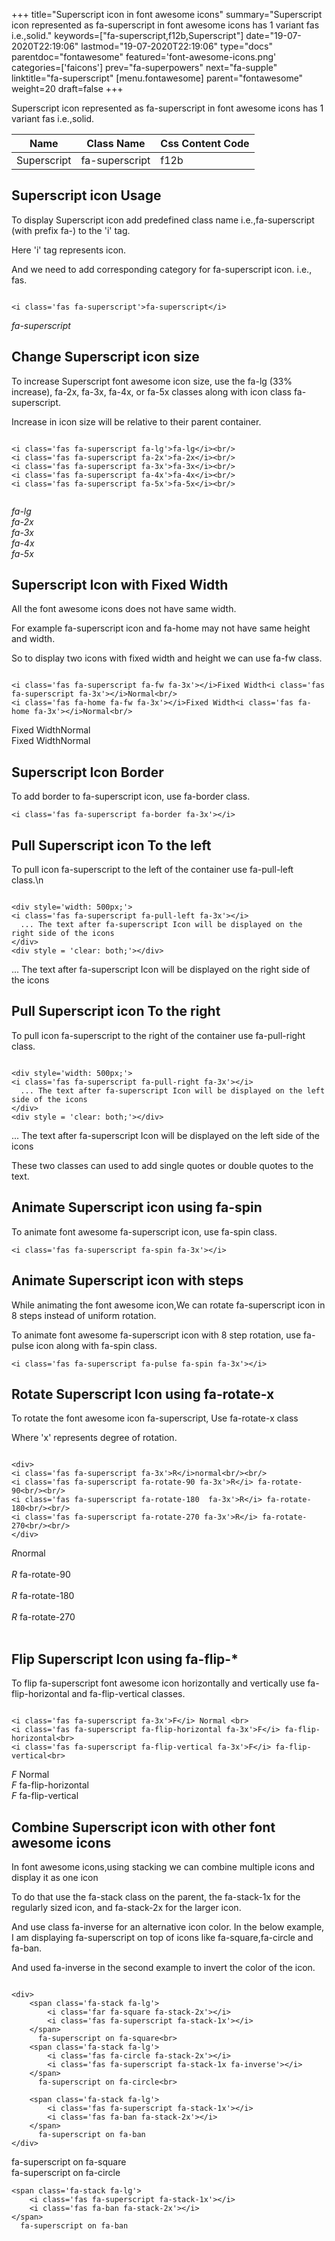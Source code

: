 +++
title="Superscript icon in font awesome icons"
summary="Superscript icon represented as fa-superscript in font awesome icons has 1 variant fas i.e.,solid."
keywords=["fa-superscript,f12b,Superscript"]
date="19-07-2020T22:19:06"
lastmod="19-07-2020T22:19:06"
type="docs"
parentdoc="fontawesome"
featured='font-awesome-icons.png'
categories=['faicons']
prev="fa-superpowers"
next="fa-supple"
linktitle="fa-superscript"
[menu.fontawesome]
parent="fontawesome"
weight=20
draft=false
+++


Superscript icon represented as fa-superscript in font awesome icons has 1 variant fas i.e.,solid.

<div class='table-responsive'><table class='table'><thead><tr><th>Name</th><th>Class Name</th><th>Css Content Code</th></tr></thead><tbody><tr><td>Superscript</td><td>fa-superscript</td><td>f12b</td></tr></tbody></table></div>



## Superscript icon Usage

To display Superscript icon add predefined class name i.e.,fa-superscript (with prefix fa-) to the 'i' tag.

Here 'i' tag represents icon.

And we need to add corresponding category for fa-superscript icon. i.e., fas.


```

<i class='fas fa-superscript'>fa-superscript</i>
```

<i class='fas fa-superscript'>fa-superscript</i>




## Change Superscript icon size
To increase Superscript font awesome icon size, use the fa-lg (33% increase), fa-2x, fa-3x, fa-4x, or fa-5x classes along with icon class fa-superscript.

Increase in icon size will be relative to their parent container. 

```

<i class='fas fa-superscript fa-lg'>fa-lg</i><br/>
<i class='fas fa-superscript fa-2x'>fa-2x</i><br/>
<i class='fas fa-superscript fa-3x'>fa-3x</i><br/>
<i class='fas fa-superscript fa-4x'>fa-4x</i><br/>
<i class='fas fa-superscript fa-5x'>fa-5x</i><br/>
            
```

<i class='fas fa-superscript fa-lg'>fa-lg</i><br/>
<i class='fas fa-superscript fa-2x'>fa-2x</i><br/>
<i class='fas fa-superscript fa-3x'>fa-3x</i><br/>
<i class='fas fa-superscript fa-4x'>fa-4x</i><br/>
<i class='fas fa-superscript fa-5x'>fa-5x</i><br/>
            



## Superscript Icon with Fixed Width 

All the font awesome icons does not have same width.

For example fa-superscript icon and fa-home may not have same height and width.

So to display two icons with fixed width and height we can use fa-fw class.


```

<i class='fas fa-superscript fa-fw fa-3x'></i>Fixed Width<i class='fas fa-superscript fa-3x'></i>Normal<br/>
<i class='fas fa-home fa-fw fa-3x'></i>Fixed Width<i class='fas fa-home fa-3x'></i>Normal<br/>
```

<i class='fas fa-superscript fa-fw fa-3x'></i>Fixed Width<i class='fas fa-superscript fa-3x'></i>Normal<br/>
<i class='fas fa-home fa-fw fa-3x'></i>Fixed Width<i class='fas fa-home fa-3x'></i>Normal<br/>



## Superscript Icon Border 

To add border to fa-superscript icon, use fa-border class.


```
<i class='fas fa-superscript fa-border fa-3x'></i>

```
<i class='fas fa-superscript fa-border fa-3x'></i>





## Pull Superscript icon To the left

To pull icon fa-superscript to the left of the container use fa-pull-left class.\n

```

<div style='width: 500px;'>
<i class='fas fa-superscript fa-pull-left fa-3x'></i>
  ... The text after fa-superscript Icon will be displayed on the right side of the icons
</div>
<div style = 'clear: both;'></div>
```

<div style='width: 500px;'>
<i class='fas fa-superscript fa-pull-left fa-3x'></i>
  ... The text after fa-superscript Icon will be displayed on the right side of the icons
</div>
<div style = 'clear: both;'></div>




## Pull Superscript icon To the right
To pull icon fa-superscript to the right of the container use fa-pull-right class.

```

<div style='width: 500px;'>
<i class='fas fa-superscript fa-pull-right fa-3x'></i>
  ... The text after fa-superscript Icon will be displayed on the left side of the icons
</div>
<div style = 'clear: both;'></div>
```

<div style='width: 500px;'>
<i class='fas fa-superscript fa-pull-right fa-3x'></i>
  ... The text after fa-superscript Icon will be displayed on the left side of the icons
</div>
<div style = 'clear: both;'></div>

These two classes can used to add single quotes or double quotes to the text.


## Animate Superscript icon using fa-spin
To animate font awesome fa-superscript icon, use fa-spin class.

```
<i class='fas fa-superscript fa-spin fa-3x'></i>
```
<i class='fas fa-superscript fa-spin fa-3x'></i>




## Animate Superscript icon with steps
While animating the font awesome icon,We can rotate fa-superscript icon in 8 steps instead of uniform rotation.

To animate font awesome fa-superscript icon with 8 step rotation, use fa-pulse icon along with fa-spin class.


```
<i class='fas fa-superscript fa-pulse fa-spin fa-3x'></i>

```
<i class='fas fa-superscript fa-pulse fa-spin fa-3x'></i>





## Rotate Superscript Icon using fa-rotate-x
To rotate the font awesome icon fa-superscript, Use fa-rotate-x class

Where 'x' represents degree of rotation.


```

<div>
<i class='fas fa-superscript fa-3x'>R</i>normal<br/><br/>
<i class='fas fa-superscript fa-rotate-90 fa-3x'>R</i> fa-rotate-90<br/><br/> 
<i class='fas fa-superscript fa-rotate-180  fa-3x'>R</i> fa-rotate-180<br/><br/> 
<i class='fas fa-superscript fa-rotate-270 fa-3x'>R</i> fa-rotate-270<br/><br/>
</div>
```

<div>
<i class='fas fa-superscript fa-3x'>R</i>normal<br/><br/>
<i class='fas fa-superscript fa-rotate-90 fa-3x'>R</i> fa-rotate-90<br/><br/> 
<i class='fas fa-superscript fa-rotate-180  fa-3x'>R</i> fa-rotate-180<br/><br/> 
<i class='fas fa-superscript fa-rotate-270 fa-3x'>R</i> fa-rotate-270<br/><br/>
</div>




## Flip Superscript Icon using fa-flip-*
To flip fa-superscript font awesome icon horizontally and vertically use fa-flip-horizontal and fa-flip-vertical classes. 

```

<i class='fas fa-superscript fa-3x'>F</i> Normal <br>
<i class='fas fa-superscript fa-flip-horizontal fa-3x'>F</i> fa-flip-horizontal<br>
<i class='fas fa-superscript fa-flip-vertical fa-3x'>F</i> fa-flip-vertical<br>
```

<i class='fas fa-superscript fa-3x'>F</i> Normal <br>
<i class='fas fa-superscript fa-flip-horizontal fa-3x'>F</i> fa-flip-horizontal<br>
<i class='fas fa-superscript fa-flip-vertical fa-3x'>F</i> fa-flip-vertical<br>




## Combine Superscript icon with other font awesome icons
In font awesome icons,using stacking we can combine multiple icons and display it as one icon 

To do that use the fa-stack class on the parent, the fa-stack-1x for the regularly sized icon, and fa-stack-2x for the larger icon.

And use class fa-inverse for an alternative icon color. 
In the below example, I am displaying fa-superscript on top of icons like fa-square,fa-circle and fa-ban.

And used fa-inverse in the second example to invert the color of the icon.

```

<div>
    <span class='fa-stack fa-lg'>
        <i class='far fa-square fa-stack-2x'></i>
        <i class='fas fa-superscript fa-stack-1x'></i>
    </span>
      fa-superscript on fa-square<br>
    <span class='fa-stack fa-lg'>
        <i class='fas fa-circle fa-stack-2x'></i>
        <i class='fas fa-superscript fa-stack-1x fa-inverse'></i>
    </span>
      fa-superscript on fa-circle<br>

    <span class='fa-stack fa-lg'>
        <i class='fas fa-superscript fa-stack-1x'></i>
        <i class='fas fa-ban fa-stack-2x'></i>
    </span>
      fa-superscript on fa-ban
</div>
```

<div>
    <span class='fa-stack fa-lg'>
        <i class='far fa-square fa-stack-2x'></i>
        <i class='fas fa-superscript fa-stack-1x'></i>
    </span>
      fa-superscript on fa-square<br>
    <span class='fa-stack fa-lg'>
        <i class='fas fa-circle fa-stack-2x'></i>
        <i class='fas fa-superscript fa-stack-1x fa-inverse'></i>
    </span>
      fa-superscript on fa-circle<br>

    <span class='fa-stack fa-lg'>
        <i class='fas fa-superscript fa-stack-1x'></i>
        <i class='fas fa-ban fa-stack-2x'></i>
    </span>
      fa-superscript on fa-ban
</div>






